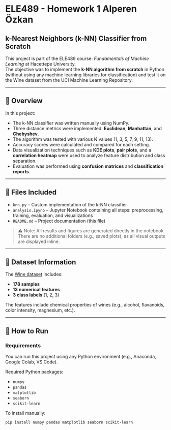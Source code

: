 # ELE489 - Homework 1  Alperen Özkan
## k-Nearest Neighbors (k-NN) Classifier from Scratch

This project is part of the ELE489 course: *Fundamentals of Machine Learning* at Hacettepe University.  
The objective was to implement the **k-NN algorithm from scratch** in Python (without using any machine learning libraries for classification) and test it on the Wine dataset from the UCI Machine Learning Repository.

---

## 📌 Overview

In this project:

- The k-NN classifier was written manually using NumPy.
- Three distance metrics were implemented: **Euclidean**, **Manhattan**, and **Chebyshev**.
- The algorithm was tested with various **K** values (1, 3, 5, 7, 9, 11, 13).
- Accuracy scores were calculated and compared for each setting.
- Data visualization techniques such as **KDE plots**, **pair plots**, and a **correlation heatmap** were used to analyze feature distribution and class separation.
- Evaluation was performed using **confusion matrices** and **classification reports**.

---

## 📁 Files Included

- `knn.py` – Custom implementation of the k-NN classifier  
- `analysis.ipynb` – Jupyter Notebook containing all steps: preprocessing, training, evaluation, and visualizations  
- `README.md` – Project documentation (this file)  

> ⚠️ Note: All results and figures are generated directly in the notebook.  
> There are no additional folders (e.g., saved plots), as all visual outputs are displayed inline.

---

## 📂 Dataset Information

The [Wine dataset](https://archive.ics.uci.edu/ml/datasets/wine) includes:

- **178 samples**
- **13 numerical features**
- **3 class labels** (1, 2, 3)

The features include chemical properties of wines (e.g., alcohol, flavanoids, color intensity, magnesium, etc.).

---

## 🔧 How to Run

### Requirements

You can run this project using any Python environment (e.g., Anaconda, Google Colab, VS Code).

Required Python packages:

- `numpy`
- `pandas`
- `matplotlib`
- `seaborn`
- `scikit-learn`

To install manually:

```bash
pip install numpy pandas matplotlib seaborn scikit-learn
